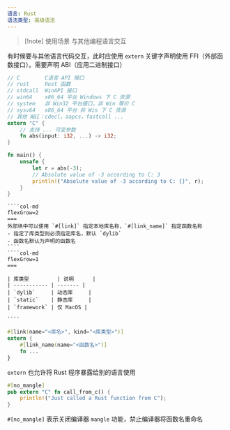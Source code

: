 ```yaml
---
语言: Rust
语法类型: 高级语法
---
```

> [!note] 使用场景
> 与其他编程语言交互

有时候要与其他语言代码交互，此时应使用 `extern` 关键字声明使用 FFI（外部函数接口）。需要声明 ABI（应用二进制接口）

```rust
// C        C语言 API 接口
// rust     Rust 函数
// stdcall  WinAPI 接口
// win64    x86_64 平台 Windows 下 C 资源
// system   非 Win32 平台接口，非 Win 等价 C
// sysv64   x86_64 平台 非 Win 下 C 资源
// 其他 ABI：cdecl，aapcs，fastcall ...
extern "C" {
    // 支持 ... 可变参数
    fn abs(input: i32, ...) -> i32;
}

fn main() {
    unsafe {
        let r = abs(-3);
        // Absolute value of -3 according to C: 3
        println!("Absolute value of -3 according to C: {}", r);
    }
}
```

`````col
````col-md
flexGrow=2
===
外部块中可以使用 `#[link]` 指定本地库名称，`#[link_name]` 指定函数名称
- 指定了库类型则必须指定库名，默认 `dylib`
- 函数名默认为声明的函数名
````
````col-md
flexGrow=1
===

| 库类型         | 说明      |
| ----------- | ------- |
| `dylib`     | 动态库     |
| `static`    | 静态库     |
| `framework` | 仅 MacOS |

````
`````

```rust
#[link(name="<库名>", kind="<库类型>")]
extern {
    #[link_name(name="<函数名>")]
    fn ...
}
```

`extern` 也允许将 Rust 程序暴露给别的语言使用

```rust
#[no_mangle]
pub extern "C" fn call_from_c() {
    println!("Just called a Rust function from C");
}
```

`#[no_mangle]` 表示关闭编译器 `mangle` 功能，禁止编译器将函数名重命名